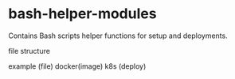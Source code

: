 # bash-helper-modules
Contains Bash scripts helper functions for setup and deployments.

file structure

example (file)
docker(image)
k8s (deploy)
